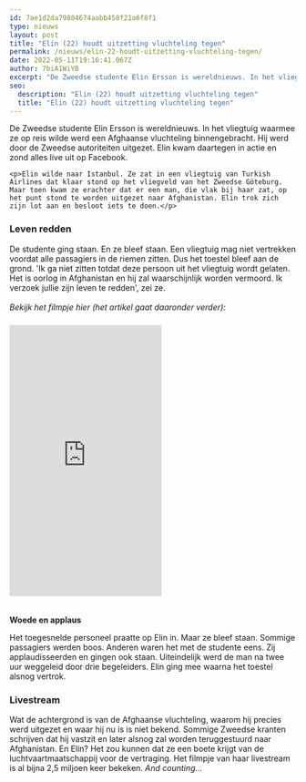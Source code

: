 ```yaml
---
id: 7ae1d2da79804674aabb458f21a6f8f1
type: nieuws
layout: post
title: "Elin (22) houdt uitzetting vluchteling tegen"
permalink: /nieuws/elin-22-houdt-uitzetting-vluchteling-tegen/
date: 2022-05-11T19:16:41.067Z
author: 7biA1WiYB
excerpt: "De Zweedse studente Elin Ersson is wereldnieuws. In het vliegtuig waarmee ze op reis wilde werd een Afghaanse vluchteling binnengebracht. Hij werd door de Zweedse autoriteiten uitgezet. Elin kwam daartegen in actie en zond alles live uit op Facebook.  "
seo:
  description: "Elin (22) houdt uitzetting vluchteling tegen"
  title: "Elin (22) houdt uitzetting vluchteling tegen"
---
```

De Zweedse studente Elin Ersson is wereldnieuws. In het vliegtuig waarmee ze op reis wilde werd een Afghaanse vluchteling binnengebracht. Hij werd door de Zweedse autoriteiten uitgezet. Elin kwam daartegen in actie en zond alles live uit op Facebook.  

    <p>Elin wilde naar Istanbul. Ze zat in een vliegtuig van Turkish Airlines dat klaar stond op het vliegveld van het Zweedse Göteburg. Maar toen kwam ze erachter dat er een man, die vlak bij haar zat, op het punt stond te worden uitgezet naar Afghanistan. Elin trok zich zijn lot aan en besloot iets te doen.</p>
<h3><strong>Leven redden</strong></h3>
<p>De studente ging staan. En ze bleef staan. Een vliegtuig mag niet vertrekken voordat alle passagiers in de riemen zitten. Dus het toestel bleef aan de grond. 'Ik ga niet zitten totdat deze persoon uit het vliegtuig wordt gelaten. Het is oorlog in Afghanistan en hij zal waarschijnlijk worden vermoord. Ik verzoek jullie zijn leven te redden', zei ze.<br><br><em>Bekijk het filmpje hier (het artikel gaat daaronder verder):</em></p>
<h3>
<iframe allowfullscreen="true" allowtransparency="true" frameborder="0" height="476" scrolling="no" src="https://www.facebook.com/plugins/video.php?href=https%3A%2F%2Fwww.facebook.com%2Felin.k.ersson%2Fvideos%2F10155723956991274%2F&amp;show_text=0&amp;width=267" width="267"></iframe></h3><p><br><strong>Woede en applaus</strong>
</p><p>Het toegesnelde personeel praatte op Elin in. Maar ze bleef staan. Sommige passagiers werden boos. Anderen waren het met de studente eens. Zij applaudisseerden en gingen ook staan. Uiteindelijk werd de man na twee uur weggeleid door drie begeleiders. Elin ging mee waarna het toestel alsnog vertrok.</p>
<h3><strong>Livestream</strong></h3>
<p>Wat de achtergrond is van de Afghaanse vluchteling, waarom hij precies werd uitgezet en waar hij nu is is niet bekend. Sommige Zweedse kranten schrijven dat hij vastzit en later alsnog zal worden teruggestuurd naar Afghanistan. En Elin? Het zou kunnen dat ze een boete krijgt van de luchtvaartmaatschappij voor de vertraging. Het filmpje van haar livestream is al bijna 2,5 miljoen keer bekeken. <em>And counting...</em></p>  
